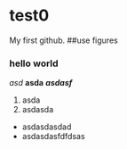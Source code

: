 # test0
My first github.
##use figures
### hello world
*asd*
**asda**
***asdasf***
1. asda
2. asdasda
- asdasdasdad
- asdasdasfdfdsas

